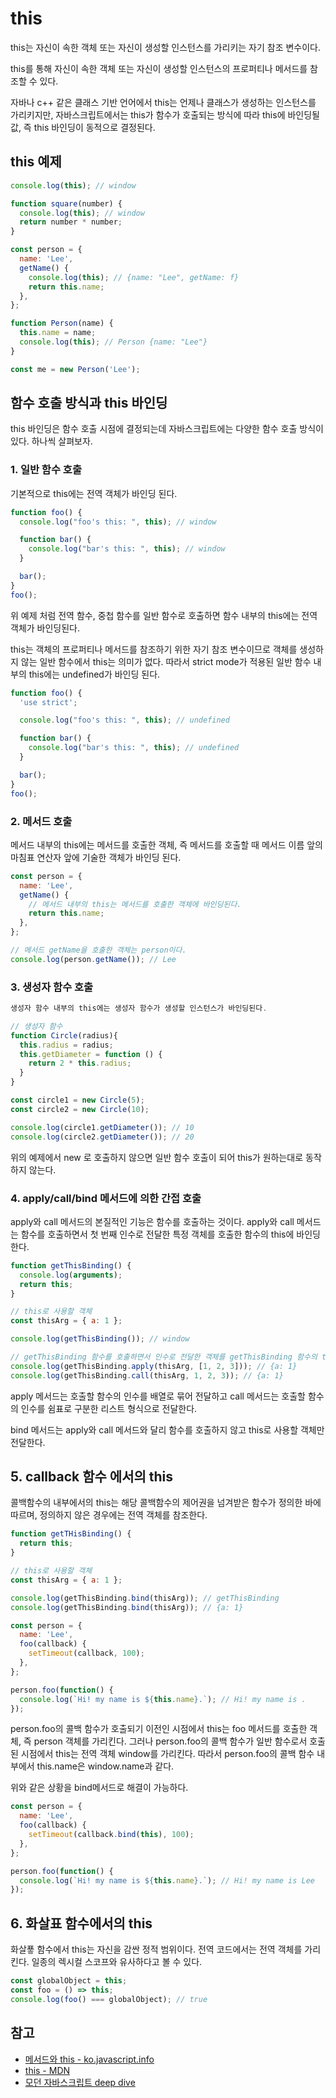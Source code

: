 # this

this는 자신이 속한 객체 또는 자신이 생성할 인스턴스를 가리키는 자기 참조 변수이다.

this를 통해 자신이 속한 객체 또는 자신이 생성할 인스턴스의 프로퍼티나 메서드를 참조할 수 있다.

자바나 c++ 같은 클래스 기반 언어에서 this는 언제나 클래스가 생성하는 인스턴스를 가리키지만, 자바스크립트에서는 this가 함수가 호출되는 방식에 따라 this에 바인딩될 값, 즉 this 바인딩이 동적으로 결정된다.

## this 예제

```js
console.log(this); // window

function square(number) {
  console.log(this); // window
  return number * number;
}

const person = {
  name: 'Lee',
  getName() {
    console.log(this); // {name: "Lee", getName: f}
    return this.name;
  },
};

function Person(name) {
  this.name = name;
  console.log(this); // Person {name: "Lee"}
}

const me = new Person('Lee');
```

## 함수 호출 방식과 this 바인딩

this 바인딩은 함수 호출 시점에 결정되는데 자바스크립트에는 다양한 함수 호출 방식이 있다. 하나씩 살펴보자.

### 1. 일반 함수 호출

기본적으로 this에는 전역 객체가 바인딩 된다.

```js
function foo() {
  console.log("foo's this: ", this); // window

  function bar() {
    console.log("bar's this: ", this); // window
  }

  bar();
}
foo();
```

위 예제 처럼 전역 함수, 중첩 함수를 일반 함수로 호출하면 함수 내부의 this에는 전역 객체가 바인딩된다.

this는 객체의 프로퍼티나 메서드를 참조하기 위한 자기 참조 변수이므로 객체를 생성하지 않는 일반 함수에서 this는 의미가 없다.
따라서 strict mode가 적용된 일반 함수 내부의 this에는 undefined가 바인딩 된다.

```js
function foo() {
  'use strict';

  console.log("foo's this: ", this); // undefined

  function bar() {
    console.log("bar's this: ", this); // undefined
  }

  bar();
}
foo();
```

### 2. 메서드 호출

메서드 내부의 this에는 메서드를 호출한 객체, 즉 메서드를 호출할 때 메서드 이름 앞의 마침표 연산자 앞에 기술한 객체가 바인딩 된다.

```js
const person = {
  name: 'Lee',
  getName() {
    // 메서드 내부의 this는 메서드를 호출한 객체에 바인딩된다.
    return this.name;
  },
};

// 메서드 getName을 호출한 객체는 person이다.
console.log(person.getName()); // Lee
```

### 3. 생성자 함수 호출

```js
생성자 함수 내부의 this에는 생성자 함수가 생성할 인스턴스가 바인딩된다.

// 생성자 함수
function Circle(radius){
  this.radius = radius;
  this.getDiameter = function () {
    return 2 * this.radius;
  }
}

const circle1 = new Circle(5);
const circle2 = new Circle(10);

console.log(circle1.getDiameter()); // 10
console.log(circle2.getDiameter()); // 20
```

위의 예제에서 new 로 호출하지 않으면 일반 함수 호출이 되어 this가 원하는대로 동작하지 않는다.

### 4. apply/call/bind 메서드에 의한 간접 호출

apply와 call 메서드의 본질적인 기능은 함수를 호출하는 것이다. apply와 call 메서드는 함수를 호출하면서 첫 번째 인수로 전달한 특정 객체를 호출한 함수의 this에 바인딩한다.

```js
function getThisBinding() {
  console.log(arguments);
  return this;
}

// this로 사용할 객체
const thisArg = { a: 1 };

console.log(getThisBinding()); // window

// getThisBinding 함수를 호출하면서 인수로 전달한 객체를 getThisBinding 함수의 this 바인딩한다.
console.log(getThisBinding.apply(thisArg, [1, 2, 3])); // {a: 1}
console.log(getThisBinding.call(thisArg, 1, 2, 3)); // {a: 1}
```

apply 메서드는 호출할 함수의 인수를 배열로 묶어 전달하고 call 메서드는 호출할 함수의 인수를 쉼표로 구분한 리스트 형식으로 전달한다.

bind 메서드는 apply와 call 메서드와 달리 함수를 호출하지 않고 this로 사용할 객체만 전달한다.

## 5. callback 함수 에서의 this

콜백함수의 내부에서의 this는 해당 콜백함수의 제어권을 넘겨받은 함수가 정의한 바에 따르며, 정의하지 않은 경우에는 전역 객체를 참조한다.

```js
function getTHisBinding() {
  return this;
}

// this로 사용할 객체
const thisArg = { a: 1 };

console.log(getThisBinding.bind(thisArg)); // getThisBinding
console.log(getThisBinding.bind(thisArg)); // {a: 1}
```

```js
const person = {
  name: 'Lee',
  foo(callback) {
    setTimeout(callback, 100);
  },
};

person.foo(function() {
  console.log(`Hi! my name is ${this.name}.`); // Hi! my name is .
});
```

person.foo의 콜백 함수가 호출되기 이전인 시점에서 this는 foo 메서드를 호출한 객체, 즉 person 객체를 가리킨다.
그러나 person.foo의 콜백 함수가 일반 함수로서 호출된 시점에서 this는 전역 객체 window를 가리킨다. 따라서 person.foo의 콜백 함수 내부에서 this.name은 window.name과 같다.

위와 같은 상황을 bind메서드로 해결이 가능하다.

```js
const person = {
  name: 'Lee',
  foo(callback) {
    setTimeout(callback.bind(this), 100);
  },
};

person.foo(function() {
  console.log(`Hi! my name is ${this.name}.`); // Hi! my name is Lee
});
```

## 6. 화살표 함수에서의 this

화살푷 함수에서 this는 자신을 감싼 정적 범위이다. 전역 코드에서는 전역 객체를 가리킨다. 일종의 렉시컬 스코프와 유사하다고 볼 수 있다.

```js
const globalObject = this;
const foo = () => this;
console.log(foo() === globalObject); // true
```

## 참고

- [메서드와 this - ko.javascript.info](https://ko.javascript.info/object-methods)
- [this - MDN](https://developer.mozilla.org/ko/docs/Web/JavaScript/Reference/Operators/this)
- [모던 자바스크립트 deep dive](http://www.yes24.com/Product/Goods/92742567)
